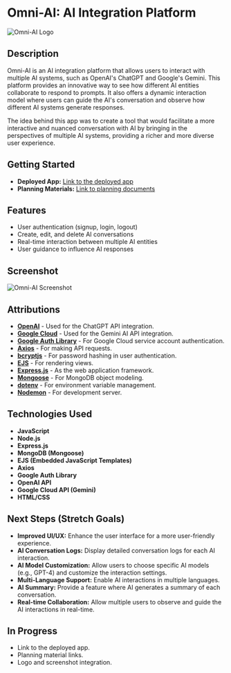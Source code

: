 # Omni-AI: AI Integration Platform

![Omni-AI Logo](#) <!-- Replace with the actual path to the logo or screenshot -->

## Description
Omni-AI is an AI integration platform that allows users to interact with multiple AI systems, such as OpenAI's ChatGPT and Google's Gemini. This platform provides an innovative way to see how different AI entities collaborate to respond to prompts. It also offers a dynamic interaction model where users can guide the AI's conversation and observe how different AI systems generate responses. 

The idea behind this app was to create a tool that would facilitate a more interactive and nuanced conversation with AI by bringing in the perspectives of multiple AI systems, providing a richer and more diverse user experience.

## Getting Started
- **Deployed App:** [Link to the deployed app](#) <!-- Replace with the actual deployment link -->
- **Planning Materials:** [Link to planning documents](#) <!-- Replace with a link to any planning documents or materials -->

## Features
- User authentication (signup, login, logout)
- Create, edit, and delete AI conversations
- Real-time interaction between multiple AI entities
- User guidance to influence AI responses

## Screenshot
![Omni-AI Screenshot](#) <!-- Replace with the actual screenshot of the app -->

## Attributions
- **[OpenAI](https://openai.com/)** - Used for the ChatGPT API integration.
- **[Google Cloud](https://cloud.google.com/)** - Used for the Gemini AI API integration.
- **[Google Auth Library](https://www.npmjs.com/package/google-auth-library)** - For Google Cloud service account authentication.
- **[Axios](https://www.npmjs.com/package/axios)** - For making API requests.
- **[bcryptjs](https://www.npmjs.com/package/bcryptjs)** - For password hashing in user authentication.
- **[EJS](https://ejs.co/)** - For rendering views.
- **[Express.js](https://expressjs.com/)** - As the web application framework.
- **[Mongoose](https://mongoosejs.com/)** - For MongoDB object modeling.
- **[dotenv](https://www.npmjs.com/package/dotenv)** - For environment variable management.
- **[Nodemon](https://www.npmjs.com/package/nodemon)** - For development server.

## Technologies Used
- **JavaScript**
- **Node.js**
- **Express.js**
- **MongoDB (Mongoose)**
- **EJS (Embedded JavaScript Templates)**
- **Axios**
- **Google Auth Library**
- **OpenAI API**
- **Google Cloud API (Gemini)**
- **HTML/CSS**

## Next Steps (Stretch Goals)
- **Improved UI/UX:** Enhance the user interface for a more user-friendly experience.
- **AI Conversation Logs:** Display detailed conversation logs for each AI interaction.
- **AI Model Customization:** Allow users to choose specific AI models (e.g., GPT-4) and customize the interaction settings.
- **Multi-Language Support:** Enable AI interactions in multiple languages.
- **AI Summary:** Provide a feature where AI generates a summary of each conversation.
- **Real-time Collaboration:** Allow multiple users to observe and guide the AI interactions in real-time.

## In Progress
- Link to the deployed app.
- Planning material links.
- Logo and screenshot integration.


<!-- 
### Notes:
For the aiController.js API requests, below is the code for the next steps:
// Download the JSON key file, which contains the credentials needed for API access.
// // Google Auth setup for Gemini API
// const auth = new GoogleAuth({
//     keyFile: GOOGLE_SERVICE_ACCOUNT_PATH,
//     scopes: ['https://www.googleapis.com/auth/cloud-platform'],
// });

// Helper function to send a request to the ChatGPT API -->